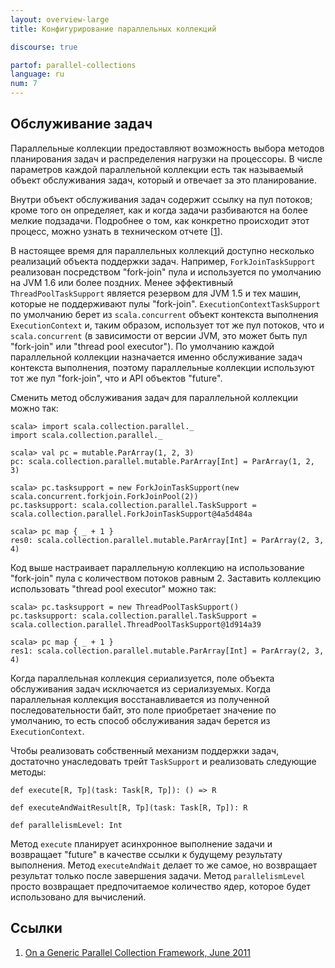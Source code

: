 ```yaml
---
layout: overview-large
title: Конфигурирование параллельных коллекций

discourse: true

partof: parallel-collections
language: ru
num: 7
---
```


## Обслуживание задач

Параллельные коллекции предоставляют возможность выбора методов планирования задач и распределения нагрузки на процессоры. В числе параметров каждой параллельной коллекции есть так называемый объект обслуживания задач, который и отвечает за это планирование.

Внутри объект обслуживания задач содержит ссылку на пул потоков; кроме того он определяет, как и когда задачи разбиваются на более мелкие подзадачи. Подробнее о том, как конкретно происходит этот процесс, можно узнать в техническом отчете \[[1][1]\].

В настоящее время для параллельных коллекций доступно несколько реализаций объекта поддержки задач. Например, `ForkJoinTaskSupport` реализован посредством "fork-join" пула и используется по умолчанию на JVM 1.6 или более поздних. Менее эффективный `ThreadPoolTaskSupport` является резервом для JVM 1.5 и тех машин, которые не поддерживают пулы "fork-join". `ExecutionContextTaskSupport` по умолчанию берет из `scala.concurrent` объект контекста выполнения `ExecutionContext` и, таким образом, использует тот же пул потоков, что и `scala.concurrent` (в зависимости от версии JVM, это может быть пул "fork-join" или "thread pool executor"). По умолчанию каждой параллельной коллекции назначается именно обслуживание задач контекста выполнения, поэтому параллельные коллекции используют тот же пул "fork-join", что и API объектов "future".

Сменить метод обслуживания задач для параллельной коллекции можно так:

    scala> import scala.collection.parallel._
    import scala.collection.parallel._
    
    scala> val pc = mutable.ParArray(1, 2, 3)
    pc: scala.collection.parallel.mutable.ParArray[Int] = ParArray(1, 2, 3)
    
    scala> pc.tasksupport = new ForkJoinTaskSupport(new scala.concurrent.forkjoin.ForkJoinPool(2))
    pc.tasksupport: scala.collection.parallel.TaskSupport = scala.collection.parallel.ForkJoinTaskSupport@4a5d484a
    
    scala> pc map { _ + 1 }
    res0: scala.collection.parallel.mutable.ParArray[Int] = ParArray(2, 3, 4)

Код выше настраивает параллельную коллекцию на использование "fork-join" пула с количеством потоков равным 2. Заставить коллекцию использовать "thread pool executor" можно так:

    scala> pc.tasksupport = new ThreadPoolTaskSupport()
    pc.tasksupport: scala.collection.parallel.TaskSupport = scala.collection.parallel.ThreadPoolTaskSupport@1d914a39
    
    scala> pc map { _ + 1 }
    res1: scala.collection.parallel.mutable.ParArray[Int] = ParArray(2, 3, 4)

Когда параллельная коллекция сериализуется, поле объекта обслуживания задач исключается из сериализуемых. Когда параллельная коллекция восстанавливается из полученной последовательности байт, это поле приобретает значение по умолчанию, то есть способ обслуживания задач берется из `ExecutionContext`.

Чтобы реализовать собственный механизм поддержки задач, достаточно унаследовать трейт `TaskSupport` и реализовать следующие методы:

    def execute[R, Tp](task: Task[R, Tp]): () => R
    
    def executeAndWaitResult[R, Tp](task: Task[R, Tp]): R
    
    def parallelismLevel: Int

Метод `execute` планирует асинхронное выполнение задачи и возвращает "future" в качестве ссылки к будущему результату выполнения. Метод `executeAndWait` делает то же самое, но возвращает результат только после завершения задачи. Метод `parallelismLevel` просто возвращает предпочитаемое количество ядер, которое будет использовано для вычислений.

## Ссылки

1. [On a Generic Parallel Collection Framework, June 2011][1]

  [1]: http://infoscience.epfl.ch/record/165523/files/techrep.pdf "parallel-collections"
